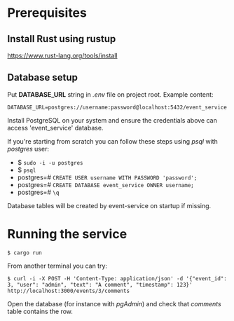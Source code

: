 # Prerequisites

## Install Rust using rustup

https://www.rust-lang.org/tools/install

## Database setup

Put **DATABASE_URL** string in *.env* file on project root. Example content:

`DATABASE_URL=postgres://username:password@localhost:5432/event_service`

Install PostgreSQL on your system and ensure the credentials above can access 'event_service' database.

If you're starting from scratch you can follow these steps using *psql* with *postgres* user:

- $ `sudo -i -u postgres`
- $ `psql`
- postgres=# `CREATE USER username WITH PASSWORD 'password';`
- postgres=# `CREATE DATABASE event_service OWNER username;`
- postgres=# `\q`

Database tables will be created by event-service on startup if missing.

# Running the service

`$ cargo run`

From another terminal you can try:

`$ curl -i -X POST -H 'Content-Type: application/json' -d '{"event_id": 3, "user": "admin", "text": "A comment", "timestamp": 123}' http://localhost:3000/events/3/comments`

Open the database (for instance with *pgAdmin*) and check that *comments* table contains the row.
